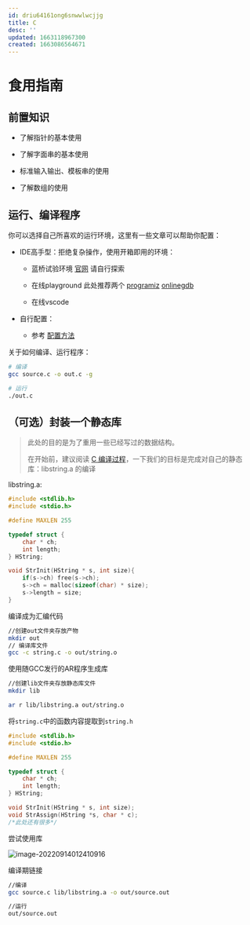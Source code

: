 ```yaml
---
id: driu64161ong6snwwlwcjjg
title: C
desc: ''
updated: 1663118967300
created: 1663086564671
---
```


# 食用指南

## 前置知识

- 了解指针的基本使用

- 了解字面串的基本使用

- 标准输入输出、模板串的使用

- 了解数组的使用

## 运行、编译程序

你可以选择自己所喜欢的运行环境，这里有一些文章可以帮助你配置：

- IDE高手型：拒绝复杂操作，使用开箱即用的环境：

    - 蓝桥试验环境 [官网](https://www.lanqiao.cn/) 请自行探索

    - 在线playground 此处推荐两个 [programiz](https://www.programiz.com/c-programming/online-compiler/) [onlinegdb](https://www.onlinegdb.com/online_c_compiler)

    - 在线vscode

- 自行配置：

    - 参考 [配置方法](https://zhuanlan.zhihu.com/p/197279671)

关于如何编译、运行程序：

```bash
# 编译
gcc source.c -o out.c -g

# 运行
./out.c
```


## （可选）封装一个静态库

> 此处的目的是为了重用一些已经写过的数据结构。
>
> 在开始前，建议阅读 [C 编译过程](https://zhuanlan.zhihu.com/p/558783902)，一下我们的目标是完成对自己的静态库：libstring.a 的编译

libstring.a:
```C
#include <stdlib.h>
#include <stdio.h>

#define MAXLEN 255

typedef struct {
    char * ch;
    int length;
} HString;

void StrInit(HString * s, int size){
    if(s->ch) free(s->ch);
    s->ch = malloc(sizeof(char) * size);
    s->length = size;
}
```

编译成为汇编代码

```bash
//创建out文件夹存放产物
mkdir out
// 编译库文件
gcc -c string.c -o out/string.o
```

使用随GCC发行的AR程序生成库

```bash
//创建lib文件夹存放静态库文件
mkdir lib

ar r lib/libstring.a out/string.o
```

将`string.c`中的函数内容提取到`string.h`

```C
#include <stdlib.h>
#include <stdio.h>

#define MAXLEN 255

typedef struct {
    char * ch;
    int length;
} HString;

void StrInit(HString * s, int size);
void StrAssign(HString *s, char * c);
/*此处还有很多*/
```



尝试使用库

![image-20220914012410916](https://cdn.notcloud.net/static/md/cy948/202209140934456.png)



编译期链接

```bash
//编译
gcc source.c lib/libstring.a -o out/source.out

//运行
out/source.out
```



